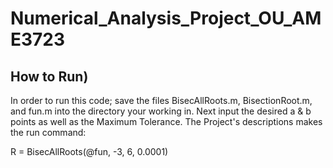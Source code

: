 # Numerical_Analysis_Project_OU_AME3723

## How to Run)
   In order to run this code; save the files BisecAllRoots.m, BisectionRoot.m, and fun.m into the directory your working in. Next input the desired a & b points as well as the Maximum Tolerance. The Project's descriptions makes the run command:
      
 R = BisecAllRoots(@fun, -3, 6, 0.0001)
